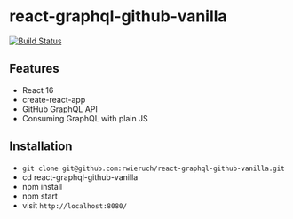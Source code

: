 # react-graphql-github-vanilla

[![Build Status](https://travis-ci.org/rwieruch/react-graphql-github-vanilla.svg?branch=master)](https://travis-ci.org/rwieruch/react-graphql-github-vanilla)

## Features

* React 16
* create-react-app
* GitHub GraphQL API
* Consuming GraphQL with plain JS

## Installation

* `git clone git@github.com:rwieruch/react-graphql-github-vanilla.git`
* cd react-graphql-github-vanilla
* npm install
* npm start
* visit `http://localhost:8080/`
